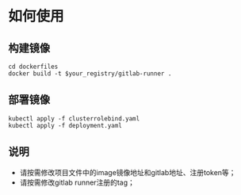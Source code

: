 # 如何使用

## 构建镜像
```
cd dockerfiles
docker build -t $your_registry/gitlab-runner .
```

## 部署镜像
```
kubectl apply -f clusterrolebind.yaml
kubectl apply -f deployment.yaml
```

## 说明
- 请按需修改项目文件中的image镜像地址和gitlab地址、注册token等；
- 请按需修改gitlab runner注册的tag；
